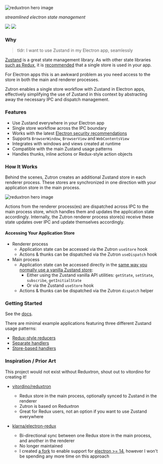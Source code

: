 <picture>
  <source media="(prefers-color-scheme: dark)" srcset="./resources/zutron-readme-hero-dark.png"/>
  <source media="(prefers-color-scheme: light)" srcset="./resources/zutron-readme-hero-light.png"/>
  <img alt="reduxtron hero image" src="./resources/zutron-readme-hero-light.png"/>
</picture>

_streamlined electron state management_

<a href="https://www.npmjs.com/package/zutron" alt="NPM Version">
  <img src="https://img.shields.io/npm/v/zutron" /></a>
<a href="https://www.npmjs.com/package/zutron" alt="NPM Downloads">
  <img src="https://img.shields.io/npm/dw/zutron" /></a>

### Why

> tldr: I want to use Zustand in my Electron app, seamlessly

[Zustand](https://github.com/pmndrs/zustand) is a great state management library. As with other state libraries [such as Redux](https://redux.js.org/tutorials/fundamentals/part-4-store#redux-store), it is [recommended](https://zustand.docs.pmnd.rs/guides/flux-inspired-practice#recommended-patterns) that a single store is used in your app.

For Electron apps this is an awkward problem as you need access to the store in both the main and renderer processes.

Zutron enables a single store workflow with Zustand in Electron apps, effectively simplifying the use of Zustand in this context by abstracting away the necessary IPC and dispatch management.

### Features

- Use Zustand everywhere in your Electron app
- Single store workflow across the IPC boundary
- Works with the latest [Electron security recommendations](https://www.electronjs.org/docs/latest/tutorial/security#checklist-security-recommendations)
- Supports `BrowserWindow`, `BrowserView` and `WebContentsView`
- Integrates with windows and views created at runtime
- Compatible with the main Zustand usage patterns
- Handles thunks, inline actions or Redux-style action objects

### How It Works

Behind the scenes, Zutron creates an additional Zustand store in each renderer process.  These stores are synchronized in one direction with your application store in the main process.

<picture>
  <source media="(prefers-color-scheme: dark)" srcset="./resources/zutron-app-architecture-dark.png"/>
  <source media="(prefers-color-scheme: light)" srcset="./resources/zutron-app-architecture-light.png"/>
  <img alt="reduxtron hero image" src="./resources/zutron-app-architecture-light.png"/>
</picture>

Actions from the renderer process(es) are dispatched across IPC to the main process store, which handles them and updates the application state accordingly. Internally, the Zutron renderer process store(s) receive these state updates over IPC and update themselves accordingly.

#### Accessing Your Application Store

- Renderer process
  - Application state can be accessed via the Zutron `useStore` hook
  - Actions & thunks can be dispatched via the Zutron `useDispatch` hook
- Main process
  - Application state can be accessed directly in the [same way you normally use a vanilla Zustand store](https://github.com/pmndrs/zustand/blob/5d92ad2767e6a13d94331b5b62a44c069df2dfc6/readme.md#using-zustand-without-react):
    - Either using the Zustand vanilla API utilities: `getState`, `setState`, `subscribe`, `getInitialState`
    - Or via the Zustand `useStore` hook
  - Actions & thunks can be dispatched via the Zutron `dispatch` helper

### Getting Started

See the [docs](./docs/getting-started.md).

There are minimal example applications featuring three different Zustand usage patterns:

- [Redux-style reducers](./apps/example-reducers)
- [Separate handlers](./apps/example-separate-handlers)
- [Store-based handlers](./apps/example-store-handlers)

### Inspiration / Prior Art

This project would not exist without Reduxtron, shout out to vitordino for creating it!

- [vitordino/reduxtron](https://github.com/vitordino/reduxtron)

  - Redux store in the main process, optionally synced to Zustand in the renderer
  - Zutron is based on Reduxtron
  - Great for Redux users, not an option if you want to use Zustand everywhere

- [klarna/electron-redux](https://github.com/klarna/electron-redux)
  - Bi-directional sync between one Redux store in the main process, and another in the renderer
  - No longer maintained
  - I created [a fork](https://github.com/goosewobbler/electron-redux) to enable support for [electron >= 14](https://github.com/klarna/electron-redux/issues/317), however I won't be spending any more time on this approach
